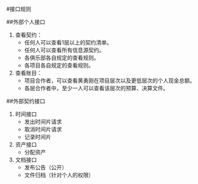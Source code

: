 #接口规则

##外部个人接口
1. 查看契约：
	- 任何人可以查看1层以上的契约清单。
	- 任何人可以查看所有信息源契约。
	- 各俱乐部各自规定的查看规则。
	- 各项目各自规定的查看规则。
1. 查看账目：
	- 项目合作者，可以查看黄勇刚在项目层次以及更低层次的个人现金总额。
	- 各层合作者中，至少一人可以查看该层次的预算、决算文件。

##外部契约接口
1. 时间接口
	- 发出时间片请求
	- 取消时间片请求
	- 记录时间片
1. 资产接口
	- 分配资产
1. 文档接口
	- 发布公告（公开）
	- 文件归档（针对个人的权限）


